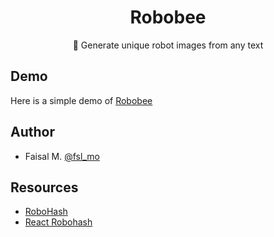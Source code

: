<p align="center">
  <h1 align="center">Robobee</h1>
  <p align="center">🤖 Generate unique robot images from any text</p>
</p>

## Demo

Here is a simple demo of [Robobee](https://robobee.netlify.com/)

## Author

- Faisal M. [@fsl_mo](https://twitter.com/fsl_mo)

## Resources

- [RoboHash](https://robohash.org)
- [React Robohash](https://github.com/fel1xw/react-robohash)
